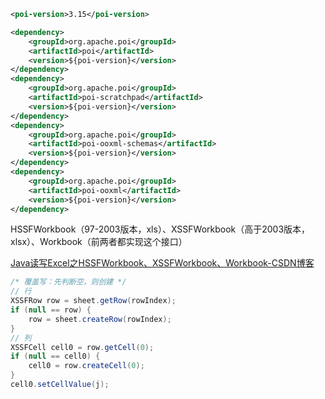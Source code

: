 ```xml
<poi-version>3.15</poi-version>

<dependency>
    <groupId>org.apache.poi</groupId>
    <artifactId>poi</artifactId>
    <version>${poi-version}</version>
</dependency>
<dependency>
    <groupId>org.apache.poi</groupId>
    <artifactId>poi-scratchpad</artifactId>
    <version>${poi-version}</version>
</dependency>
<dependency>
    <groupId>org.apache.poi</groupId>
    <artifactId>poi-ooxml-schemas</artifactId>
    <version>${poi-version}</version>
</dependency>
<dependency>
    <groupId>org.apache.poi</groupId>
    <artifactId>poi-ooxml</artifactId>
    <version>${poi-version}</version>
</dependency>
```

HSSFWorkbook（97-2003版本，xls）、XSSFWorkbook（高于2003版本，xlsx）、Workbook（前两者都实现这个接口）

[Java读写Excel之HSSFWorkbook、XSSFWorkbook、Workbook-CSDN博客](https://blog.csdn.net/qq13933506749/article/details/121273180)

```java
/* 覆盖写：先判断空，则创建 */
// 行
XSSFRow row = sheet.getRow(rowIndex);
if (null == row) {
    row = sheet.createRow(rowIndex);
}
// 列
XSSFCell cell0 = row.getCell(0);
if (null == cell0) {
    cell0 = row.createCell(0);
}
cell0.setCellValue(j);
```

